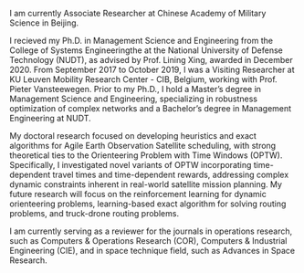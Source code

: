 
I am currently Associate Researcher at Chinese Academy of Military Science in Beijing. 

I recieved my Ph.D. in Management Science and Engineering from the College of Systems Engineeringthe at the National University of Defense Technology (NUDT), as advised by Prof. Lining Xing, awarded in December 2020. From September 2017 to October 2019, I was a Visiting Researcher at KU Leuven Mobility Research Center - CIB, Belgium, working with Prof. Pieter Vansteewegen. Prior to my Ph.D., I hold a Master’s degree in Management Science and Engineering, specializing in robustness optimization of complex networks and a Bachelor’s degree in Management Engineering at NUDT.

My doctoral research focused on developing heuristics and exact algorithms for Agile Earth Observation Satellite scheduling, with strong theoretical ties to the Orienteering Problem with Time Windows (OPTW). Specifically, I investigated novel variants of OPTW incorporating time-dependent travel times and time-dependent rewards, addressing complex dynamic constraints inherent in real-world satellite mission planning. My future research will focus on the reinforcement learning for dynamic orienteering problems, learning-based exact algorithm for solving routing problems, and truck-drone routing problems.

I am currently serving as a reviewer for the journals in operations research, such as Computers & Operations Research (COR), Computers \& Industrial Engineering (CIE), and in space technique field, such as Advances in Space Research.


